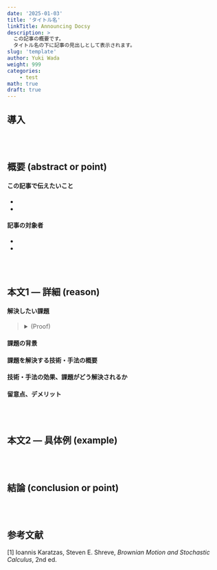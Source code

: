 ```yaml
---
date: '2025-01-03'
title: 'タイトル名'
linkTitle: Announcing Docsy
description: >
  この記事の概要です。
  タイトル名の下に記事の見出しとして表示されます。
slug: 'template'
author: Yuki Wada
weight: 999
categories:
    - test
math: true
draft: true
---
```




## 導入



<br><br>

## 概要 (abstract or point)

#### この記事で伝えたいこと
- 
- 

#### 記事の対象者
- 
- 

<br><br>

## 本文1 ― 詳細 (reason)

#### 解決したい課題


> <details><summary>(Proof)</summary><div>
> 
> $$ A := \{ (x, y) | xy \geq 1, x > 0, y > 0 \} \cup {(0, 0)} $$
> とおく。このとき、以下が成り立ちます。
> - $A$ が閉集合です。（理由: $(x, y) \to xy$ が連続なので $\{ (x, y) | xy < 1, x > 0, y > 0 \}$ が開集合となるため。）
> - $ \text{conv}(A) = \{ (x, y) | x > 0, y > 0 \} \cup {(0, 0)}$。（理由: $x > 0, y > 0, xy < 1$ を満たす $x, y$ に対して $\lambda = (x_{0}y_{0})^{-\frac{1}{2}} > 1$ とおくと $(\lambda x)\cdot(\lambda y) = 1$ となるため。）
> - $ \text{conv}(A)$ が閉集合ではありません。 
>
> よって、反例が存在することを示せました。
> 
> </div></details>

#### 課題の背景



#### 課題を解決する技術・手法の概要



#### 技術・手法の効果、課題がどう解決されるか



#### 留意点、デメリット



<br><br>

## 本文2 ― 具体例 (example) 



<br><br>

## 結論 (conclusion or point)



<br><br>

## 参考文献

[1] Ioannis Karatzas, Steven E. Shreve, *Brownian Motion and Stochastic Calculus*, 2nd ed.

